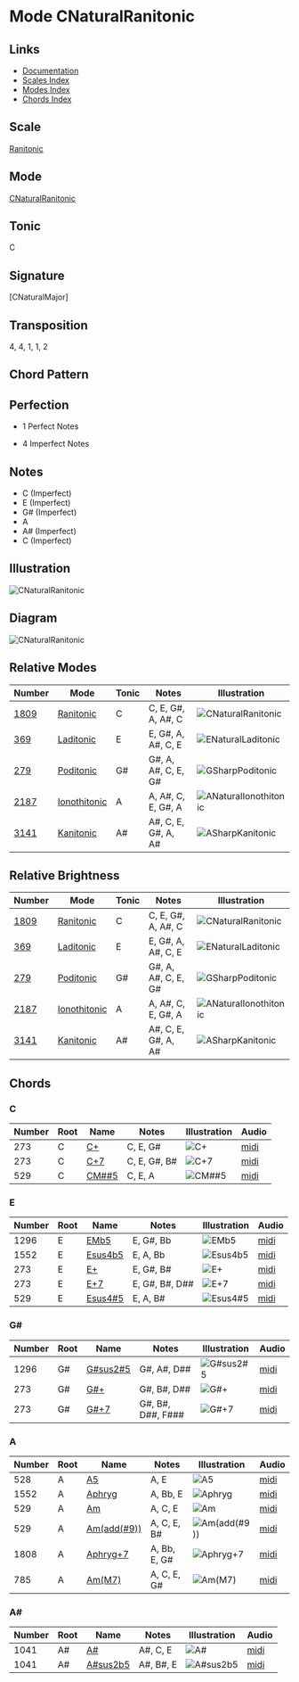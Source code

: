 # Mode CNaturalRanitonic

## Links

- [Documentation](README.md)
- [Scales Index](Scales.md)
- [Modes Index](Modes.md)
- [Chords Index](Chords.md)

## Scale

[Ranitonic](ScaleRanitonic.md)

## Mode

[CNaturalRanitonic](ModeCNaturalRanitonic.md)

## Tonic

C

## Signature

[CNaturalMajor]

## Transposition

4, 4, 1, 1, 2

## Chord Pattern



## Perfection

 - 1 Perfect Notes

 - 4 Imperfect Notes

## Notes

- C (Imperfect)
- E (Imperfect)
- G# (Imperfect)
- A
- A# (Imperfect)
- C (Imperfect)

## Illustration

![CNaturalRanitonic](ModeCNaturalRanitonic.png)

## Diagram

![CNaturalRanitonic](CircleModeCNaturalRanitonic.png)

## Relative Modes

| Number | Mode | Tonic | Notes | Illustration |
|--------|------|-------|-------|--------------|
| [1809](https://ianring.com/musictheory/scales/1809) | [Ranitonic](ModeRanitonic.md) | C | C, E, G#, A, A#, C | ![CNaturalRanitonic](ModeCNaturalRanitonic.png) |
| [369](https://ianring.com/musictheory/scales/369) | [Laditonic](ModeLaditonic.md) | E | E, G#, A, A#, C, E | ![ENaturalLaditonic](ModeENaturalLaditonic.png) |
| [279](https://ianring.com/musictheory/scales/279) | [Poditonic](ModePoditonic.md) | G# | G#, A, A#, C, E, G# | ![GSharpPoditonic](ModeGSharpPoditonic.png) |
| [2187](https://ianring.com/musictheory/scales/2187) | [Ionothitonic](ModeIonothitonic.md) | A | A, A#, C, E, G#, A | ![ANaturalIonothitonic](ModeANaturalIonothitonic.png) |
| [3141](https://ianring.com/musictheory/scales/3141) | [Kanitonic](ModeKanitonic.md) | A# | A#, C, E, G#, A, A# | ![ASharpKanitonic](ModeASharpKanitonic.png) |
## Relative Brightness

| Number | Mode | Tonic | Notes | Illustration |
|--------|------|-------|-------|--------------|
| [1809](https://ianring.com/musictheory/scales/1809) | [Ranitonic](ModeRanitonic.md) | C | C, E, G#, A, A#, C | ![CNaturalRanitonic](CircleModeCNaturalRanitonic.png) |
| [369](https://ianring.com/musictheory/scales/369) | [Laditonic](ModeLaditonic.md) | E | E, G#, A, A#, C, E | ![ENaturalLaditonic](CircleModeENaturalLaditonic.png) |
| [279](https://ianring.com/musictheory/scales/279) | [Poditonic](ModePoditonic.md) | G# | G#, A, A#, C, E, G# | ![GSharpPoditonic](CircleModeGSharpPoditonic.png) |
| [2187](https://ianring.com/musictheory/scales/2187) | [Ionothitonic](ModeIonothitonic.md) | A | A, A#, C, E, G#, A | ![ANaturalIonothitonic](CircleModeANaturalIonothitonic.png) |
| [3141](https://ianring.com/musictheory/scales/3141) | [Kanitonic](ModeKanitonic.md) | A# | A#, C, E, G#, A, A# | ![ASharpKanitonic](CircleModeASharpKanitonic.png) |

## Chords

### C

| Number | Root | Name | Notes | Illustration | Audio |
|--------|------|------|-------|--------------|-------|
| 273 | C | [C+](ChordCNaturalAugmented.md) | C, E, G# | ![C+](ChordCNaturalAugmentedRootPosition.png) | [midi](ChordCNaturalAugmentedRootPosition.mid) |
| 273 | C | [C+7](ChordCNaturalAugmentedAugmentedSeventh.md) | C, E, G#, B# | ![C+7](ChordCNaturalAugmentedAugmentedSeventhRootPosition.png) | [midi](ChordCNaturalAugmentedAugmentedSeventhRootPosition.mid) |
| 529 | C | [CM##5](ChordCNaturalMajorDoubleSharpFifth.md) | C, E, A | ![CM##5](ChordCNaturalMajorDoubleSharpFifthRootPosition.png) | [midi](ChordCNaturalMajorDoubleSharpFifthRootPosition.mid) |

### E

| Number | Root | Name | Notes | Illustration | Audio |
|--------|------|------|-------|--------------|-------|
| 1296 | E | [EMb5](ChordENaturalMajorFlatFifth.md) | E, G#, Bb | ![EMb5](ChordENaturalMajorFlatFifthRootPosition.png) | [midi](ChordENaturalMajorFlatFifthRootPosition.mid) |
| 1552 | E | [Esus4b5](ChordENaturalSuspendedFourthFlatFifth.md) | E, A, Bb | ![Esus4b5](ChordENaturalSuspendedFourthFlatFifthRootPosition.png) | [midi](ChordENaturalSuspendedFourthFlatFifthRootPosition.mid) |
| 273 | E | [E+](ChordENaturalAugmented.md) | E, G#, B# | ![E+](ChordENaturalAugmentedRootPosition.png) | [midi](ChordENaturalAugmentedRootPosition.mid) |
| 273 | E | [E+7](ChordENaturalAugmentedAugmentedSeventh.md) | E, G#, B#, D## | ![E+7](ChordENaturalAugmentedAugmentedSeventhRootPosition.png) | [midi](ChordENaturalAugmentedAugmentedSeventhRootPosition.mid) |
| 529 | E | [Esus4#5](ChordENaturalSuspendedFourthSharpFifth.md) | E, A, B# | ![Esus4#5](ChordENaturalSuspendedFourthSharpFifthRootPosition.png) | [midi](ChordENaturalSuspendedFourthSharpFifthRootPosition.mid) |

### G#

| Number | Root | Name | Notes | Illustration | Audio |
|--------|------|------|-------|--------------|-------|
| 1296 | G# | [G#sus2#5](ChordGSharpSuspendedSecondSharpFifth.md) | G#, A#, D## | ![G#sus2#5](ChordGSharpSuspendedSecondSharpFifthRootPosition.png) | [midi](ChordGSharpSuspendedSecondSharpFifthRootPosition.mid) |
| 273 | G# | [G#+](ChordGSharpAugmented.md) | G#, B#, D## | ![G#+](ChordGSharpAugmentedRootPosition.png) | [midi](ChordGSharpAugmentedRootPosition.mid) |
| 273 | G# | [G#+7](ChordGSharpAugmentedAugmentedSeventh.md) | G#, B#, D##, F### | ![G#+7](ChordGSharpAugmentedAugmentedSeventhRootPosition.png) | [midi](ChordGSharpAugmentedAugmentedSeventhRootPosition.mid) |

### A

| Number | Root | Name | Notes | Illustration | Audio |
|--------|------|------|-------|--------------|-------|
| 528 | A | [A5](ChordANaturalPowerChord.md) | A, E | ![A5](ChordANaturalPowerChordRootPosition.png) | [midi](ChordANaturalPowerChordRootPosition.mid) |
| 1552 | A | [Aphryg](ChordANaturalPhrygian.md) | A, Bb, E | ![Aphryg](ChordANaturalPhrygianRootPosition.png) | [midi](ChordANaturalPhrygianRootPosition.mid) |
| 529 | A | [Am](ChordANaturalMinor.md) | A, C, E | ![Am](ChordANaturalMinorRootPosition.png) | [midi](ChordANaturalMinorRootPosition.mid) |
| 529 | A | [Am(add(#9))](ChordANaturalMinorAddSharpNinth.md) | A, C, E, B# | ![Am(add(#9))](ChordANaturalMinorAddSharpNinthRootPosition.png) | [midi](ChordANaturalMinorAddSharpNinthRootPosition.mid) |
| 1808 | A | [Aphryg+7](ChordANaturalPhrygianAddSeventh.md) | A, Bb, E, G# | ![Aphryg+7](ChordANaturalPhrygianAddSeventhRootPosition.png) | [midi](ChordANaturalPhrygianAddSeventhRootPosition.mid) |
| 785 | A | [Am(M7)](ChordANaturalMinorMajorSeventh.md) | A, C, E, G# | ![Am(M7)](ChordANaturalMinorMajorSeventhRootPosition.png) | [midi](ChordANaturalMinorMajorSeventhRootPosition.mid) |

### A#

| Number | Root | Name | Notes | Illustration | Audio |
|--------|------|------|-------|--------------|-------|
| 1041 | A# | [A#](ChordASharpDiminishedFlatThird.md) | A#, C, E | ![A#](ChordASharpDiminishedFlatThirdRootPosition.png) | [midi](ChordASharpDiminishedFlatThirdRootPosition.mid) |
| 1041 | A# | [A#sus2b5](ChordASharpSuspendedSecondFlatFifth.md) | A#, B#, E | ![A#sus2b5](ChordASharpSuspendedSecondFlatFifthRootPosition.png) | [midi](ChordASharpSuspendedSecondFlatFifthRootPosition.mid) |

